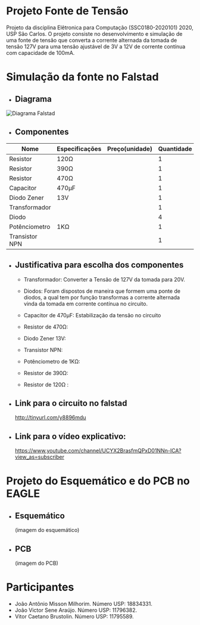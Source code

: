 # Projeto Fonte de Tensão
  Projeto da disciplina Elêtronica para Computação (SSC0180-2020101) 2020, USP São Carlos.
O projeto consiste no desenvolvimento e simulação de uma fonte de tensão que converta a corrente alternada da tomada de tensão 127V  para uma tensão ajustável de 3V a 12V de corrente contínua com capacidade de 100mA.

# Simulação da fonte no Falstad

- ## Diagrama

![Diagrama Falstad](https://user-images.githubusercontent.com/50035537/85180096-f249a400-b258-11ea-9882-2796481ba3f4.png)

 - ## Componentes
| Nome | Especificações | Preço(unidade) | Quantidade |
|--|--|--|--|
| Resistor | 120Ω |  | 1 |
| Resistor  | 390Ω |  | 1 |
| Resistor | 470Ω |  | 1 |
| Capacitor | 470µF |  | 1 |
| Diodo Zener | 13V |  | 1 |
| Transformador |  |  | 1 |
| Diodo |  |  | 4 |
| Potênciometro | 1KΩ |  | 1 |
| Transistor NPN |  |  | 1 |

 - ## Justificativa para escolha dos componentes

	- Transformador: Converter a Tensão de 127V da tomada para 20V.
	
	- Diodos: Foram dispostos de maneira que formem uma ponte de diodos, a 		      qual tem por função transformas a corrente alternada vinda da tomada em corrente contínua no circuito.
	
	- Capacitor de 470µF: Estabilização da tensão no circuito
	
	- Resistor de 470Ω:
	
	- Diodo Zener 13V:
	
	- Transistor NPN:
	
	- Potênciometro de 1KΩ:
	
	- Resistor de 390Ω:
	
	- Resistor de 120Ω :
  
- ## Link para o circuito no falstad
  http://tinyurl.com/y8896mdu  
- ## Link para o vídeo explicativo:
  https://www.youtube.com/channel/UCYX2BrasfmQPxD01NNn-ICA?view_as=subscriber

# Projeto do Esquemático e do PCB no EAGLE

- ## Esquemático
  (imagem do esquemático)

- ## PCB
  (imagem do PCB)

# Participantes

 - João Antônio Misson Milhorim. Número USP: 18834331.
 - João Victor Sene Araújo. Número USP: 11796382.
 - Vitor Caetano Brustolin. Número USP: 11795589.
